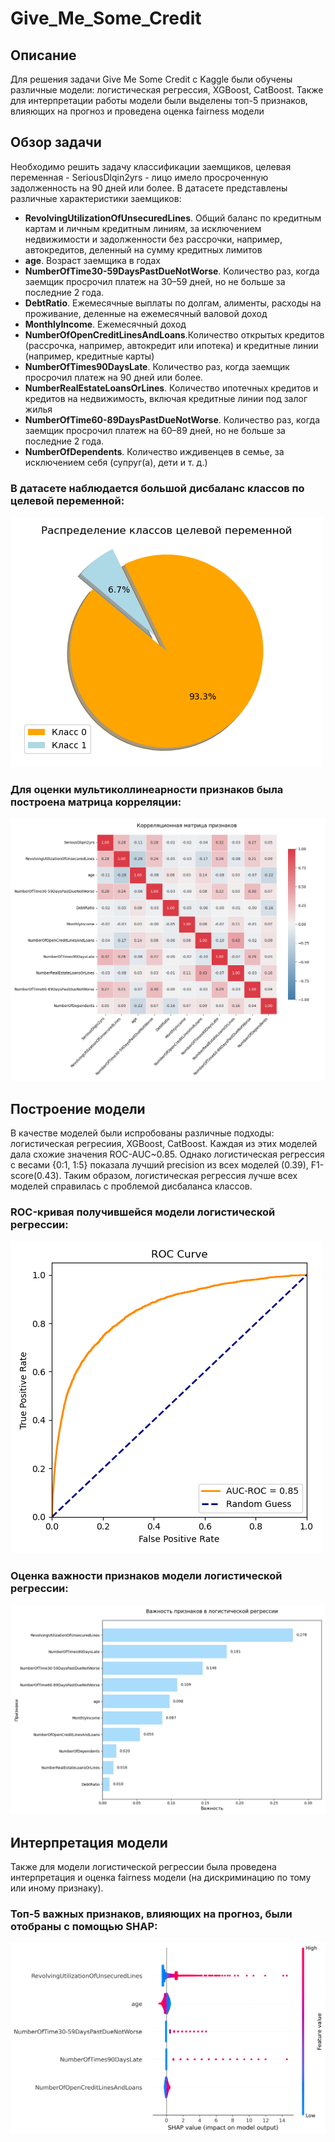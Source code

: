 # Give_Me_Some_Credit

## Описание
Для решения задачи Give Me Some Credit с Kaggle были обучены различные модели: логистическая регрессия, XGBoost, CatBoost. Также для интерпретации работы модели были выделены топ-5 признаков, влияющих на прогноз и проведена оценка fairness модели

## Обзор задачи
Необходимо решить задачу классификации заемщиков, целевая переменная - SeriousDlqin2yrs - лицо имело просроченную задолженность на 90 дней или более.
В датасете представлены различные характеристики заемщиков:
- **RevolvingUtilizationOfUnsecuredLines**. Общий баланс по кредитным картам и личным кредитным линиям, за исключением недвижимости и задолженности без рассрочки, например, автокредитов, деленный на сумму кредитных лимитов
- **age**. Возраст заемщика в годах
- **NumberOfTime30-59DaysPastDueNotWorse**. Количество раз, когда заемщик просрочил платеж на 30–59 дней, но не больше за последние 2 года.
- **DebtRatio**. Ежемесячные выплаты по долгам, алименты, расходы на проживание, деленные на ежемесячный валовой доход
- **MonthlyIncome**. Ежемесячный доход
- **NumberOfOpenCreditLinesAndLoans**.Количество открытых кредитов (рассрочка, например, автокредит или ипотека) и кредитные линии (например, кредитные карты)
- **NumberOfTimes90DaysLate**. Количество раз, когда заемщик просрочил платеж на 90 дней или более.
- **NumberRealEstateLoansOrLines**. Количество ипотечных кредитов и кредитов на недвижимость, включая кредитные линии под залог жилья
- **NumberOfTime60-89DaysPastDueNotWorse**. Количество раз, когда заемщик просрочил платеж на 60–89 дней, но не больше за последние 2 года.
- **NumberOfDependents**. Количество иждивенцев в семье, за исключением себя (супруг(а), дети и т. д.)

### **В датасете наблюдается большой дисбаланс классов по целевой переменной:**

![distr](plots/target_pie.png)

### **Для оценки мультиколлинеарности признаков была построена матрица корреляции:**

![distr](plots/correlation.png)

## Построение модели
В качестве моделей были испробованы различные подходы: логистическая регресиия, XGBoost, CatBoost. Каждая из этих моделей дала схожие значения ROC-AUC~0.85. Однако логистическая регрессия с весами {0:1, 1:5} показала лучший precision из всех моделей (0.39), F1-score(0.43). Таким образом, логистическая регрессия лучше всех моделей справилась с проблемой дисбаланса классов.

### **ROC-кривая получившейся модели логистической регрессии:**

![roc_auc](plots/roc_auc_lr.png)

### **Оценка важности признаков модели логистической регрессии:**

![roc_auc](plots/feature_importances.png)

## Интерпретация модели
Также для модели логистической регрессии была проведена интерпретация и оценка fairness модели (на дискриминацию по тому или иному признаку).

### **Топ-5 важных признаков, влияющих на прогноз, были отобраны с помощью SHAP:**

![shap](plots/shap_summary.png)


